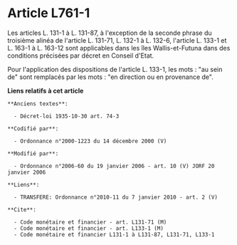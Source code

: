 # Article L761-1

Les articles L. 131-1 à L. 131-87, à l'exception de la seconde phrase du troisième alinéa de l'article L. 131-71, L. 132-1 à
L. 132-6, l'article L. 133-1 et L. 163-1 à L. 163-12 sont applicables dans les îles Wallis-et-Futuna dans des conditions
précisées par décret en Conseil d'Etat.

Pour l'application des dispositions de l'article L. 133-1, les mots : "au sein de" sont remplacés par les mots : "en
direction ou en provenance de".

**Liens relatifs à cet article**

	**Anciens textes**:

	  - Décret-loi 1935-10-30 art. 74-3

	**Codifié par**:

	  - Ordonnance n°2000-1223 du 14 décembre 2000 (V)

	**Modifié par**:

	  - Ordonnance n°2006-60 du 19 janvier 2006 - art. 10 (V) JORF 20 janvier 2006

	**Liens**:

	  - TRANSFERE: Ordonnance n°2010-11 du 7 janvier 2010 - art. 2 (V)

	**Cite**:

	  - Code monétaire et financier - art. L131-71 (M)
	  - Code monétaire et financier - art. L133-1 (M)
	  - Code monétaire et financier L131-1 à L131-87, L131-71, L133-1
